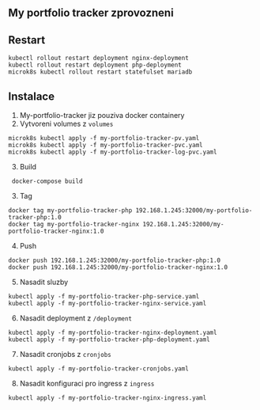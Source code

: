 My portfolio tracker zprovozneni
-----

Restart
----
```
kubectl rollout restart deployment nginx-deployment
kubectl rollout restart deployment php-deployment
microk8s kubectl rollout restart statefulset mariadb
```


Instalace
-----

1. My-portfolio-tracker jiz pouziva docker containery
2. Vytvoreni volumes z `volumes`

```shell
microk8s kubectl apply -f my-portfolio-tracker-pv.yaml
microk8s kubectl apply -f my-portfolio-tracker-pvc.yaml
microk8s kubectl apply -f my-portfolio-tracker-log-pvc.yaml
```

3. Build
```shell
 docker-compose build
``` 
3. Tag
```shell
docker tag my-portfolio-tracker-php 192.168.1.245:32000/my-portfolio-tracker-php:1.0
docker tag my-portfolio-tracker-nginx 192.168.1.245:32000/my-portfolio-tracker-nginx:1.0
```

4. Push
```shell
docker push 192.168.1.245:32000/my-portfolio-tracker-php:1.0
docker push 192.168.1.245:32000/my-portfolio-tracker-nginx:1.0   
```

5. Nasadit sluzby
```shell
kubectl apply -f my-portfolio-tracker-php-service.yaml
kubectl apply -f my-portfolio-tracker-nginx-service.yaml
```

6. Nasadit deployment z `/deployment`
```shell
kubectl apply -f my-portfolio-tracker-nginx-deployment.yaml
kubectl apply -f my-portfolio-tracker-php-deployment.yaml
```

7. Nasadit cronjobs z `cronjobs`
```shell
kubectl apply -f my-portfolio-tracker-cronjobs.yaml
```

8. Nasadit konfiguraci pro ingress z `ingress`
```shell
kubectl apply -f my-portfolio-tracker-nginx-ingress.yaml
```
